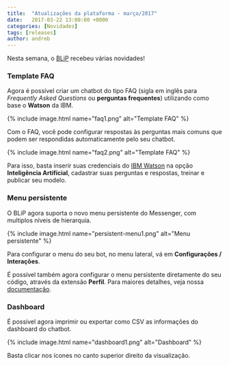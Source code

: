 ```yaml
---
title:  "Atualizações da plataforma - março/2017"
date:   2017-03-22 13:00:00 +0000
categories: [Novidades]
tags: [releases]
author: andreb
---
```


Nesta semana, o [BLiP](https://blip.ai) recebeu várias novidades!

<!--preview-->

### Template FAQ
Agora é possível criar um chatbot do tipo FAQ (sigla em inglês para *Frequently Asked Questions* ou **perguntas frequentes**) utilizando como base o **Watson** da IBM.

{% include image.html name="faq1.png" alt="Template FAQ" %}

Com o FAQ, você pode configurar respostas às perguntas mais comuns que podem ser respondidas automaticamente pelo seu chatbot.

{% include image.html name="faq2.png" alt="Template FAQ" %}

Para isso, basta inserir suas credenciais do [IBM Watson](https://www.ibm.com/watson/) na opção **Inteligência Artificial**, cadastrar suas perguntas e respostas, treinar e publicar seu modelo.

### Menu persistente
O BLiP agora suporta o novo menu persistente do Messenger, com multiplos níveis de hierarquia.

{% include image.html name="persistent-menu1.png" alt="Menu persistente" %}

Para configurar o menu do seu bot, no menu lateral, vá em **Configurações / Interações**. 

É possível também agora configurar o menu persistente diretamente do seu código, através da extensão **Perfil**. Para maiores detalhes, veja nossa [documentação](https://portal.blip.ai/#/docs/extensions/profile).

### Dashboard
É possível agora imprimir ou exportar como CSV as informações do dashboard do chatbot.

{% include image.html name="dashboard1.png" alt="Dashboard" %}

Basta clicar nos ícones no canto superior direito da visualização.


